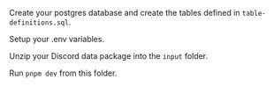 Create your postgres database and create the tables defined in `table-definitions.sql`.

Setup your .env variables.

Unzip your Discord data package into the `input` folder.

Run `pnpm dev` from this folder.
